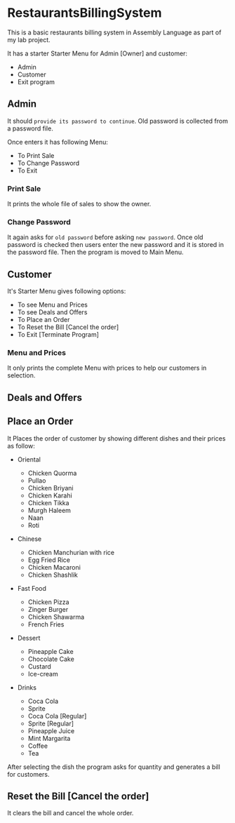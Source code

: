 # RestaurantsBillingSystem

This is a basic restaurants billing system in Assembly Language as part of my lab project.

It has a starter Starter Menu for Admin [Owner] and customer:

- Admin
- Customer
- Exit program

## Admin

It should `provide its password to continue`.
Old password is collected from a password file.

Once enters it has following Menu:

- To Print Sale
- To Change Password
- To Exit

### Print Sale

It prints the whole file of sales to show the owner.

### Change Password

It again asks for `old password` before asking `new password`. Once old password is checked then users enter the new password and it is stored in the password file. Then the program is moved to Main Menu.

## Customer

It's Starter Menu gives following options:

- To see Menu and Prices
- To see Deals and Offers
- To Place an Order
- To Reset the Bill [Cancel the order]
- To Exit [Terminate Program]

### Menu and Prices

It only prints the complete Menu with prices to help our customers in selection.

## Deals and Offers
<!-- TODO  -->

## Place an Order

It Places the order of customer by showing different dishes and their prices as follow:

- Oriental

  + Chicken Quorma
   + Pullao
   + Chicken Briyani
   + Chicken Karahi
   + Chicken Tikka
   + Murgh Haleem
   + Naan
   + Roti

- Chinese

   + Chicken Manchurian with rice
   + Egg Fried Rice
   + Chicken Macaroni
   + Chicken Shashlik

- Fast Food

   + Chicken Pizza
   + Zinger Burger
   + Chicken Shawarma
   + French Fries

- Dessert

   + Pineapple Cake
   + Chocolate Cake
   + Custard
   + Ice-cream 

- Drinks

   + Coca Cola
   + Sprite
   + Coca Cola [Regular]
   + Sprite [Regular]
   + Pineapple Juice
   + Mint Margarita
   + Coffee
   + Tea

After selecting the dish the program asks for quantity and generates a bill for customers.

## Reset the Bill [Cancel the order]

It clears the bill and cancel the whole order.
